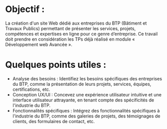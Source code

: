# Objectif : 
La création d'un site Web dédié aux entreprises du BTP (Bâtiment et Travaux Publics) permettant 
de présenter les services, projets, compétences et expertises en ligne pour ce genre d’entreprise. Ce travail doit 
prendre en considération les TPs déjà réalisé en module « Développement web Avancée ». 
# Quelques points utiles : 
  -   Analyse des besoins : Identifiez les besoins spécifiques des entreprises du BTP, comme la 
présentation de leurs projets, services, équipes, certifications, etc. 
  -   Conception UX/UI : Concevez une expérience utilisateur intuitive et une interface utilisateur 
attrayante, en tenant compte des spécificités de l'industrie du BTP. 
  -  Fonctionnalités spécifiques : Intégrez des fonctionnalités spécifiques à l'industrie du BTP, comme 
des galeries de projets, des témoignages de clients, des formulaires de contact, etc.
